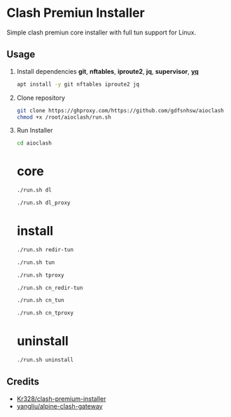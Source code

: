 # Clash Premiun Installer

Simple clash premiun core installer with full tun support for Linux.

## Usage

1. Install dependencies **git**, **nftables**, **iproute2**, **jq**, **supervisor**, [**yq**](https://github.com/mikefarah/yq/ "https://github.com/mikefarah/yq/")

   ```bash
   apt install -y git nftables iproute2 jq
   ```

2. Clone repository

   ```bash
   git clone https://ghproxy.com/https://github.com/gdfsnhsw/aioclash aioclash && 
   chmod +x /root/aioclash/run.sh
   ```

3. Run Installer

   ```bash
   cd aioclash
   ```
   
   
   # core
   ```bash
   ./run.sh dl
   ```
   
   ```bash
   ./run.sh dl_proxy
   ```

   # install
   ```bash
   ./run.sh redir-tun
   ```

   ```bash
   ./run.sh tun
   ```
   
   ```bash
   ./run.sh tproxy
   ```

   ```bash
   ./run.sh cn_redir-tun
   ```

   ```bash
   ./run.sh cn_tun
   ```

   ```bash
   ./run.sh cn_tproxy
   ```

   # uninstall
   ```bash
   ./run.sh uninstall
   ```

## Credits

* [Kr328/clash-premium-installer](https://github.com/Kr328/clash-premium-installer)
* [yangliu/alpine-clash-gateway](https://github.com/yangliu/alpine-clash-gateway)
